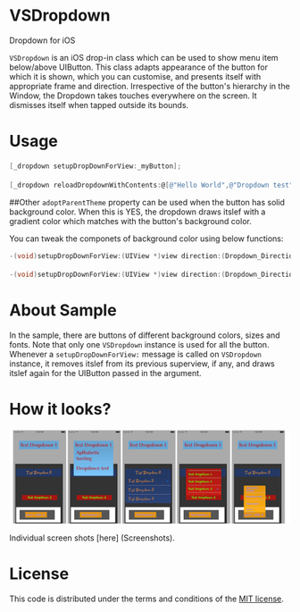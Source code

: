 VSDropdown
==========

Dropdown for iOS

`VSDropdown` is an iOS drop-in class which can be used to show menu item below/above UIButton. This class adapts appearance of the button for which it is shown, which you can customise, and presents itself  with appropriate frame and direction. Irrespective of the button's hierarchy in the Window, the Dropdown takes touches everywhere on the screen. It dismisses itself when tapped outside its bounds.



Usage
==========

```objective-c
[_dropdown setupDropDownForView:_myButton];

[_dropdown reloadDropdownWithContents:@[@"Hello World",@"Dropdown test",@"Bla Bla bla.."] andSelectedString:_myButton.titleLabel.text];

```
##Other
`adoptParentTheme` property can be used when the button has solid background color. When this is YES, the dropdown draws itslef with a gradient color which matches with the button's background color. 

You can tweak the componets of background color using below functions:

```objective-c
-(void)setupDropDownForView:(UIView *)view direction:(Dropdown_Direction)direction withBaseColor:(UIColor *)baseColor scale:(float)scale;
   
-(void)setupDropDownForView:(UIView *)view direction:(Dropdown_Direction)direction withTopColor:(UIColor *)topColor bottomColor:(UIColor *)bottomColor scale:(float)scale;
```

About Sample
==========

In the sample, there are buttons of different background colors, sizes and fonts. Note that only one `VSDropdown` instance is used for all the button. Whenever a `setupDropDownForView:` message is called on `VSDropdown` instance, it removes itslef from its previous superview, if any, and draws itslef again for the  UIButton passed in the argument.


How it looks?
==========
![Alt text](/Screenshots/Combined.png?raw=true "Combined") 

Individual screen shots [here] (Screenshots).


License
==========
This code is distributed under the terms and conditions of the [MIT license](LICENSE).
